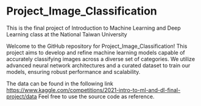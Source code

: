 # Project_Image_Classification
This is the final project of Introduction to Machine Learning and Deep Learning class at the National Taiwan University

Welcome to the GitHub repository for Project_Image_Classification! This project aims to develop and refine machine learning models capable of accurately classifying images across a diverse set of categories. We utilize advanced neural network architectures and a curated dataset to train our models, ensuring robust performance and scalability.

The data can be found in the following link https://www.kaggle.com/competitions/2021-intro-to-ml-and-dl-final-project/data
Feel free to use the source code as reference.
